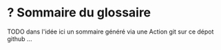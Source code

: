 # ? Sommaire du glossaire

TODO dans l'idée ici un sommaire généré via une Action git sur ce dépot github ...
